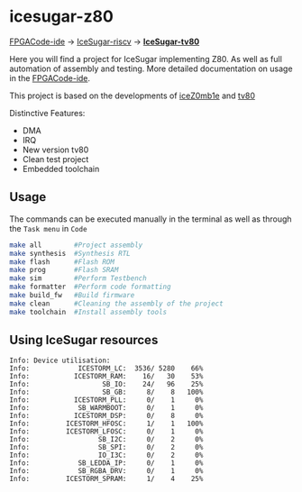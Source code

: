 # icesugar-z80

[FPGACode-ide](https://github.com/MuratovAS/FPGACode-ide) -> [IceSugar-riscv](https://github.com/MuratovAS/icesugar-riscv) -> [**IceSugar-tv80**](https://github.com/MuratovAS/icesugar-z80)

Here you will find a project for IceSugar implementing Z80.
As well as full automation of assembly and testing.
More detailed documentation on usage in the [FPGACode-ide](https://github.com/MuratovAS/FPGACode-ide).

This project is based on the developments of [iceZ0mb1e](https://github.com/abnoname/iceZ0mb1e) and [tv80](https://github.com/hutch31/tv80)

Distinctive Features:
 - DMA
 - IRQ
 - New version tv80
 - Clean test project
 - Embedded toolchain

## Usage

The commands can be executed manually in the terminal as well as through the `Task menu` in `Code`

```bash
make all        #Project assembly
make synthesis  #Synthesis RTL
make flash      #Flash ROM
make prog       #Flash SRAM
make sim        #Perform Testbench
make formatter  #Perform code formatting
make build_fw   #Build firmware
make clean      #Cleaning the assembly of the project
make toolchain  #Install assembly tools
```

## Using IceSugar resources
```
Info: Device utilisation:
Info:            ICESTORM_LC:  3536/ 5280    66%
Info:           ICESTORM_RAM:    16/   30    53%
Info:                  SB_IO:    24/   96    25%
Info:                  SB_GB:     8/    8   100%
Info:           ICESTORM_PLL:     0/    1     0%
Info:            SB_WARMBOOT:     0/    1     0%
Info:           ICESTORM_DSP:     0/    8     0%
Info:         ICESTORM_HFOSC:     1/    1   100%
Info:         ICESTORM_LFOSC:     0/    1     0%
Info:                 SB_I2C:     0/    2     0%
Info:                 SB_SPI:     0/    2     0%
Info:                 IO_I3C:     0/    2     0%
Info:            SB_LEDDA_IP:     0/    1     0%
Info:            SB_RGBA_DRV:     0/    1     0%
Info:         ICESTORM_SPRAM:     1/    4    25%
```